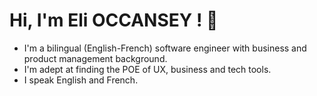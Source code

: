 # Hi, I'm Eli OCCANSEY ! 👋

- I'm a bilingual (English-French) software engineer with business and product management background.
- I'm adept at finding the POE of UX, business and tech tools.
- I speak English and French. 

<!-- Here are some ideas to get you started: - 🔭 I’m currently working on ...
- 🌱 I’m currently learning ...
- 👯 I’m looking to collaborate on ...
- 🤔 I’m looking for help with ...
- 💬 Ask me about ...
- 📫 How to reach me: ...
- 😄 Pronouns: ...
- ⚡ Fun fact: ...
-->
